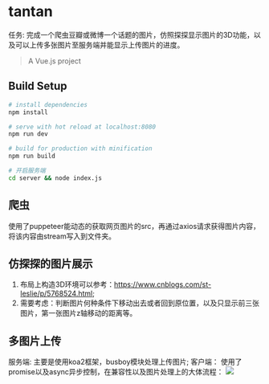 # tantan
任务: 完成一个爬虫豆瓣或微博一个话题的图片，仿照探探显示图片的3D功能，以及可以上传多张图片至服务端并能显示上传图片的进度。
> A Vue.js project

## Build Setup

``` bash
# install dependencies
npm install

# serve with hot reload at localhost:8080
npm run dev

# build for production with minification
npm run build

# 开启服务端
cd server && node index.js
```
## 爬虫
使用了puppeteer能动态的获取网页图片的src，再通过axios请求获得图片内容，将该内容由stream写入到文件夹。
## 仿探探的图片展示
1. 布局上构造3D环境可以参考：https://www.cnblogs.com/st-leslie/p/5768524.html;
2. 需要考虑：判断图片何种条件下移动出去或者回到原位置，以及只显示前三张图片，第一张图片z轴移动的距离等。

## 多图片上传

服务端: 主要是使用koa2框架，busboy模块处理上传图片;
客户端： 使用了promise以及async异步控制，在兼容性以及图片处理上的大体流程：
<img src='https://segmentfault.com/img/bVQgvh?w=1132&h=1256'>
